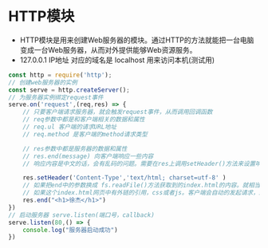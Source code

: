 # HTTP模块

* HTTP模块是用来创建Web服务器的模块。通过HTTP的方法就能把一台电脑变成一台Web服务器，从而对外提供能够Web资源服务。
* 127.0.0.1 IP地址 对应的域名是 localhost 用来访问本机(测试用)

```js
const http = require('http');
// 创建web服务器的实例
const serve = http.createServer();
// 为服务器实例绑定request事件
serve.on('request',(req,res) => {
    // 只要客户端请求服务器，就会触发request事件，从而调用回调函数
    // req参数中都是和客户端相关的数据和属性
    // req.ul 客户端的请求URL地址
    // req.method 是客户端的method请求类型

    // res参数中都是服务器的数据和属性
    // res.end(message) 向客户端响应一些内容
    // 响应内容是中文的话，会有乱码的问题。需要在res上调用setHeader()方法来设置响应头部

    res.setHeader('Content-Type','text/html; charset=utf-8' )
    // 如果把end中的参数换成 fs.readFile()方法获取到的index.html的内容。就相当于返回了一个网页。
    // 如果这个index.html网页中有外链的引用，css或者js。客户端会自动的发起请求，来获取这些在index.html中引入的文件
    res.end("<h1>徐杰</h1>")
})
// 启动服务器 serve.listen(端口号，callback)
serve.listen(80,() => {
    console.log("服务器启动成功")
})

```